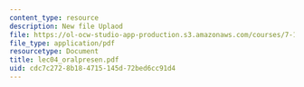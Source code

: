 ```yaml
---
content_type: resource
description: New file Uplaod
file: https://ol-ocw-studio-app-production.s3.amazonaws.com/courses/7-16-experimental-molecular-biology-biotechnology-ii-spring-2005/cdc7c2728b184715145d72bed6cc91d4_lec04_oralpresen.pdf
file_type: application/pdf
resourcetype: Document
title: lec04_oralpresen.pdf
uid: cdc7c272-8b18-4715-145d-72bed6cc91d4
---
```

